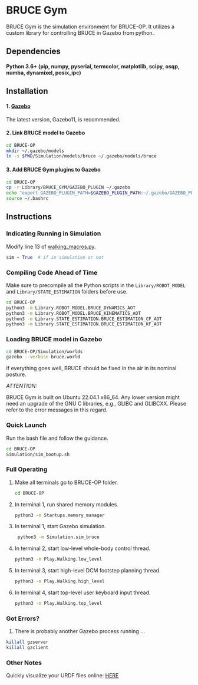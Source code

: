 # BRUCE Gym

BRUCE Gym is the simulation environment for BRUCE-OP. It utilizes a custom library for controlling BRUCE in Gazebo from python.

## Dependencies

#### Python 3.6+ (pip, numpy, pyserial, termcolor, matplotlib, scipy, osqp, numba, dynamixel, posix_ipc)

## Installation

#### 1. [Gazebo](https://classic.gazebosim.org/tutorials?tut=install_ubuntu)

The latest version, Gazebo11, is recommended.

#### 2. Link BRUCE model to Gazebo
```bash
cd BRUCE-OP
mkdir ~/.gazebo/models
ln -s $PWD/Simulation/models/bruce ~/.gazebo/models/bruce
```

#### 3. Add BRUCE Gym plugins to Gazebo
```bash
cd BRUCE-OP
cp -r Library/BRUCE_GYM/GAZEBO_PLUGIN ~/.gazebo
echo "export GAZEBO_PLUGIN_PATH=$GAZEBO_PLUGIN_PATH:~/.gazebo/GAZEBO_PLUGIN"  >>  ~/.bashrc
source ~/.bashrc
```

## Instructions

### Indicating Running in Simulation
Modify line 13 of [walking_macros.py](https://github.com/Westwood-Robotics/BRUCE-OP/blob/main/Play/Walking/walking_macros.py).
```python
sim = True  # if in simulation or not
```

### Compiling Code Ahead of Time

Make sure to precompile all the Python scripts in the ``Library/ROBOT_MODEL`` and ``Library/STATE_ESTIMATION`` folders before use. 
```bash
cd BRUCE-OP
python3 -m Library.ROBOT_MODEL.BRUCE_DYNAMICS_AOT
python3 -m Library.ROBOT_MODEL.BRUCE_KINEMATICS_AOT
python3 -m Library.STATE_ESTIMATION.BRUCE_ESTIMATION_CF_AOT
python3 -m Library.STATE_ESTIMATION.BRUCE_ESTIMATION_KF_AOT
```

### Loading BRUCE model in Gazebo
```bash
cd BRUCE-OP/Simulation/worlds
gazebo --verbose bruce.world
```
If everything goes well, BRUCE should be fixed in the air in its nominal posture.

_ATTENTION:_

BRUCE Gym is built on Ubuntu 22.04.1 x86_64. Any lower version might need an upgrade of the GNU C libraries, e.g., GLIBC and GLIBCXX. Please refer to the error messages in this regard.

### Quick Launch
Run the bash file and follow the guidance.
```bash
cd BRUCE-OP
Simulation/sim_bootup.sh
```

### Full Operating
1. Make all terminals go to BRUCE-OP folder.
    ```bash
   cd BRUCE-OP
    ```
2. In terminal 1, run shared memory modules.
    ```bash
    python3 -m Startups.memory_manager
    ```
3. In terminal 1, start Gazebo simulation.
   ```bash
    python3 -m Simulation.sim_bruce
    ```
4. In terminal 2, start low-level whole-body control thread.
    ```bash
    python3 -m Play.Walking.low_level
    ```
5. In terminal 3, start high-level DCM footstep planning thread.
    ```bash
    python3 -m Play.Walking.high_level
    ```
6. In terminal 4, start top-level user keyboard input thread.
    ```bash
    python3 -m Play.Walking.top_level
    ```

### Got Errors?

1. There is probably another Gazebo process running ...
 ```bash
killall gzserver
killall gzclient
 ```

### Other Notes

Quickly visualize your URDF files online: [HERE](https://gkjohnson.github.io/urdf-loaders/javascript/example/bundle/index.html)
